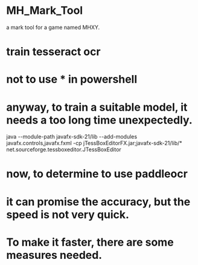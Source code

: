 # MH_Mark_Tool
a mark tool for a game named MHXY.

# train tesseract ocr
# not to use * in powershell
# anyway, to train a suitable model, it needs a too long time unexpectedly.
java --module-path javafx-sdk-21/lib --add-modules javafx.controls,javafx.fxml -cp jTessBoxEditorFX.jar;javafx-sdk-21/lib/* net.sourceforge.tessboxeditor.JTessBoxEditor

# now, to determine to use paddleocr
# it can promise the accuracy, but the speed is not very quick.
# To make it faster, there are some measures needed.

